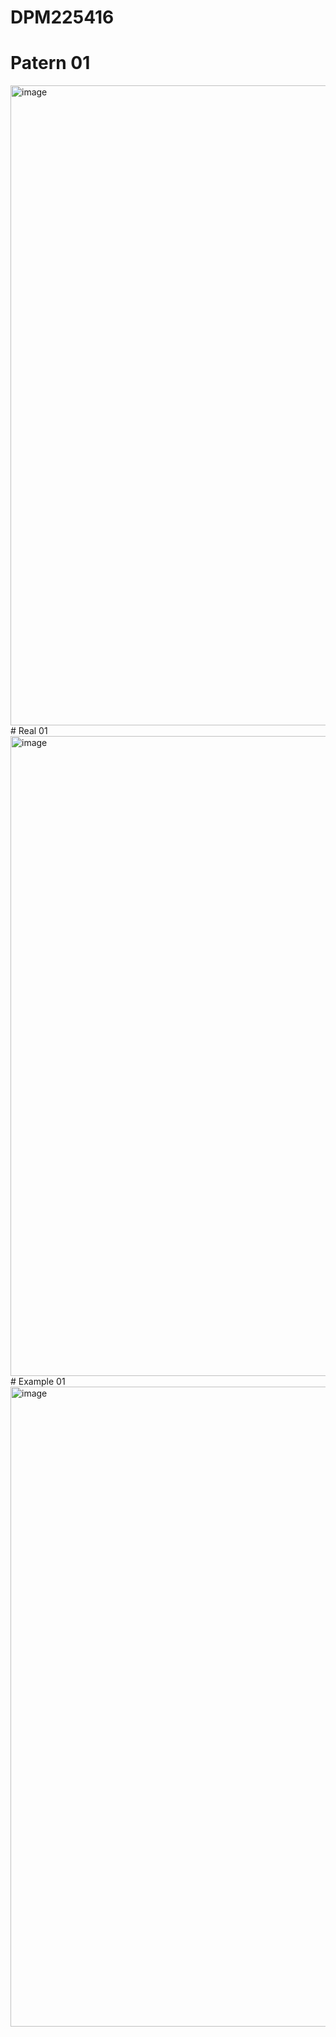 # DPM225416
# Patern 01
<img width="1280" height="1024" alt="image" src="https://github.com/user-attachments/assets/3a051737-ddb5-4f48-843b-2b4070500cd4" />
# Real 01
<img width="1280" height="1024" alt="image" src="https://github.com/user-attachments/assets/1cc69721-42bf-483d-abe0-6315420b6f98" />
# Example 01
<img width="1280" height="1024" alt="image" src="https://github.com/user-attachments/assets/ea4f6bad-4536-4bf5-88bd-8f41a395d9d4" />
